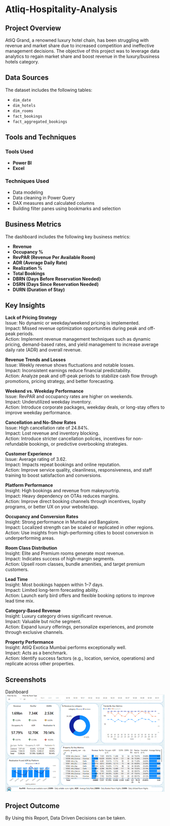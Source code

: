 # Atliq-Hospitality-Analysis
## Project Overview

AtliQ Grand, a renowned luxury hotel chain, has been struggling with revenue and market share due to increased competition and ineffective management decisions. The objective of this project was to leverage data analytics to regain market share and boost revenue in the luxury/business hotels category.

## Data Sources

The dataset includes the following tables:
- `dim_date`
- `dim_hotels`
- `dim_rooms`
- `fact_bookings`
- `fact_aggregated_bookings`

## Tools and Techniques

### Tools Used
- **Power BI**
- **Excel**

### Techniques Used
- Data modeling
- Data cleaning in Power Query
- DAX measures and calculated columns
- Building filter panes using bookmarks and selection

## Business Metrics

The dashboard includes the following key business metrics:
- **Revenue**
- **Occupancy %**
- **RevPAR (Revenue Per Available Room)**
- **ADR (Average Daily Rate)**
- **Realization %**
- **Total Bookings**
- **DBRN (Days Before Reservation Needed)**
- **DSRN (Days Since Reservation Needed)**
- **DURN (Duration of Stay)**
## Key Insights
**Lack of Pricing Strategy**  
Issue: No dynamic or weekday/weekend pricing is implemented.  
Impact: Missed revenue optimization opportunities during peak and off-peak periods.  
Action: Implement revenue management techniques such as dynamic pricing, demand-based rates, and yield management to increase average daily rate (ADR) and overall revenue.  

**Revenue Trends and Losses**   
Issue: Weekly revenue shows fluctuations and notable losses.  
Impact: Inconsistent earnings reduce financial predictability.  
Action: Analyze peak and off-peak periods to stabilize cash flow through promotions, pricing strategy, and better forecasting.  

**Weekend vs. Weekday Performance**  
Issue: RevPAR and occupancy rates are higher on weekends.  
Impact: Underutilized weekday inventory.  
Action: Introduce corporate packages, weekday deals, or long-stay offers to improve weekday performance.  

**Cancellation and No-Show Rates**  
Issue: High cancellation rate of 24.84%.  
Impact: Lost revenue and inventory blocking.  
Action: Introduce stricter cancellation policies, incentives for non-refundable bookings, or predictive overbooking strategies.  

**Customer Experience**   
Issue: Average rating of 3.62.  
Impact: Impacts repeat bookings and online reputation.  
Action: Improve service quality, cleanliness, responsiveness, and staff training to boost satisfaction and conversions.  

**Platform Performance**    
Insight: High bookings and revenue from makeyourtrip.  
Impact: Heavy dependency on OTAs reduces margins.  
Action: Improve direct booking channels through incentives, loyalty programs, or better UX on your website/app.  

**Occupancy and Conversion Rates**   
Insight: Strong performance in Mumbai and Bangalore.  
Impact: Localized strength can be scaled or replicated in other regions.  
Action: Use insights from high-performing cities to boost conversion in underperforming areas.  

**Room Class Distribution**    
Insight: Elite and Premium rooms generate most revenue.  
Impact: Indicates success of high-margin segments.  
Action: Upsell room classes, bundle amenities, and target premium customers.  

**Lead Time**  
Insight: Most bookings happen within 1–7 days.  
Impact: Limited long-term forecasting ability.  
Action: Launch early bird offers and flexible booking options to improve lead time mix.  

**Category-Based Revenue**    
Insight: Luxury category drives significant revenue.  
Impact: Valuable but niche segment.  
Action: Expand luxury offerings, personalize experiences, and promote through exclusive channels.  

**Property Performance**   
Insight: AtliQ Exotica Mumbai performs exceptionally well.  
Impact: Acts as a benchmark.  
Action: Identify success factors (e.g., location, service, operations) and replicate across other properties.  
## Screenshots
Dashboard
![Dashboard](https://github.com/simransanghani/Atliq-Hospitality-Analysis/blob/main/Snapshot%20of%20Dashboard/Snapshot%20of%20Dashboard.png)

## Project Outcome

By Using this Report, Data Driven Decisions can be taken. 
